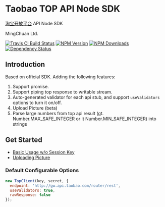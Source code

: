 # Taobao TOP API Node SDK

[淘宝开放平台](http://open.taobao.com/doc2/api_list.htm) API Node SDK

MingChuan Ltd.

[![Travis CI Build Status](https://img.shields.io/travis/mbxc/node-topsdk/master.svg)](http://travis-ci.org/mbxc/node-topsdk)
[![NPM Version](https://img.shields.io/npm/v/topsdk.svg)](https://npmjs.org/package/topsdk)
[![NPM Downloads](https://img.shields.io/npm/dm/topsdk.svg)](https://npmjs.org/package/topsdk)
[![Dependency Status](https://david-dm.org/mbxc/node-topsdk.svg)](https://david-dm.org/mbxc/node-topsdk)

## Introduction

Based on official SDK. Adding the following features:

1. Support promise.
1. Support piping top response to writable stream.
1. Auto-generated validator for each api stub, and support `useValidators` options to turn it on/off.
1. Upload Picture (beta)
1. Parse large numbers from top api result (gt. Number.MAX_SAFE_INTEGER or lt Number.MIN_SAFE_INTEGER) into strings

## Get Started

+ [Basic Usage w/o Session Key](https://github.com/mbxc/node-topsdk/blob/master/test/basic.js)
+ [Uploading Picture](https://github.com/mbxc/node-topsdk/blob/master/test/file-upload.js)

### Default Configurable Options

```js
new TopClient(key, secret, {
  endpoint: 'http://gw.api.taobao.com/router/rest',
  useValidators: true,
  rawResponse: false
});
```
